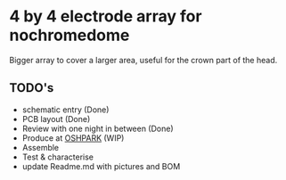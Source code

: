 # 4 by 4 electrode array for nochromedome
Bigger array to cover a larger area, useful for the crown part of the head.
## TODO's
* schematic entry (Done)
* PCB layout (Done)
* Review with one night in between (Done)
* Produce at [OSHPARK](https://oshpark.com/) (WIP)
* Assemble
* Test & characterise
* update Readme.md with pictures and BOM

